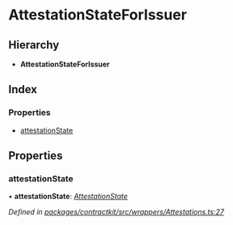 # AttestationStateForIssuer

## Hierarchy

* **AttestationStateForIssuer**

## Index

### Properties

* [attestationState](_wrappers_attestations_.attestationstateforissuer.md#attestationstate)

## Properties

### attestationState

• **attestationState**: [_AttestationState_](../enums/_wrappers_attestations_.attestationstate.md)

_Defined in_ [_packages/contractkit/src/wrappers/Attestations.ts:27_](https://github.com/celo-org/celo-monorepo/blob/master/packages/contractkit/src/wrappers/Attestations.ts#L27)

